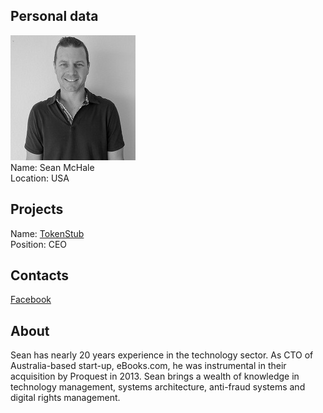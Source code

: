 ## Personal data
![sean mchale photo](photo/sean_mchale.jpg)  
Name:   Sean McHale  
Location: USA
## Projects 
Name: [TokenStub](../projects/tokenstub.md)  
Position: CEO 
## Contacts
[Facebook](https://www.facebook.com/sean.mchale)
## About
Sean has nearly 20 years experience in the technology sector.  As CTO of Australia-based start-up, eBooks.com, he was instrumental in their acquisition by Proquest in 2013.  Sean brings a wealth of knowledge in technology management, systems architecture, anti-fraud systems and digital rights management.
